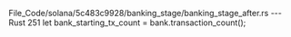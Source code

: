 File_Code/solana/5c483c9928/banking_stage/banking_stage_after.rs --- Rust
251         let bank_starting_tx_count = bank.transaction_count();                                                                                             

